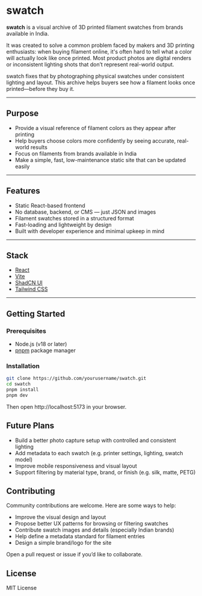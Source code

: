 # swatch

**swatch** is a visual archive of 3D printed filament swatches from brands available in India.

It was created to solve a common problem faced by makers and 3D printing enthusiasts: when buying filament online, it's often hard to tell what a color will actually look like once printed. Most product photos are digital renders or inconsistent lighting shots that don’t represent real-world output.

swatch fixes that by photographing physical swatches under consistent lighting and layout. This archive helps buyers see how a filament looks once printed—before they buy it.

---

## Purpose

- Provide a visual reference of filament colors as they appear after printing
- Help buyers choose colors more confidently by seeing accurate, real-world results
- Focus on filaments from brands available in India
- Make a simple, fast, low-maintenance static site that can be updated easily

---

## Features

- Static React-based frontend
- No database, backend, or CMS — just JSON and images
- Filament swatches stored in a structured format
- Fast-loading and lightweight by design
- Built with developer experience and minimal upkeep in mind

---

## Stack

- [React](https://react.dev)
- [Vite](https://vitejs.dev)
- [ShadCN UI](https://ui.shadcn.com)
- [Tailwind CSS](https://tailwindcss.com)

---

## Getting Started

### Prerequisites

- Node.js (v18 or later)
- [pnpm](https://pnpm.io/) package manager

### Installation

```bash
git clone https://github.com/yourusername/swatch.git
cd swatch
pnpm install
pnpm dev
```
Then open http://localhost:5173 in your browser.

## Future Plans

- Build a better photo capture setup with controlled and consistent lighting
- Add metadata to each swatch (e.g. printer settings, lighting, swatch model)
- Improve mobile responsiveness and visual layout
- Support filtering by material type, brand, or finish (e.g. silk, matte, PETG)

## Contributing

Community contributions are welcome. Here are some ways to help:
- Improve the visual design and layout
- Propose better UX patterns for browsing or filtering swatches
- Contribute swatch images and details (especially Indian brands)
- Help define a metadata standard for filament entries
- Design a simple brand/logo for the site

Open a pull request or issue if you’d like to collaborate.

## License

MIT License